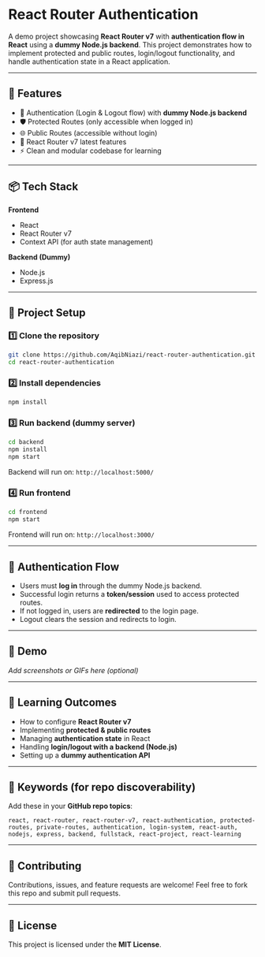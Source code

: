# React Router Authentication

A demo project showcasing **React Router v7** with **authentication flow in React** using a **dummy Node.js backend**.
This project demonstrates how to implement protected and public routes, login/logout functionality, and handle authentication state in a React application.

---

## 🚀 Features

* 🔑 Authentication (Login & Logout flow) with **dummy Node.js backend**
* 🛡️ Protected Routes (only accessible when logged in)
* 🌐 Public Routes (accessible without login)
* 🎯 React Router v7 latest features
* ⚡ Clean and modular codebase for learning

---

## 📦 Tech Stack

**Frontend**

* React
* React Router v7
* Context API (for auth state management)

**Backend (Dummy)**

* Node.js
* Express.js

---

## 📂 Project Setup

### 1️⃣ Clone the repository

```bash
git clone https://github.com/AqibNiazi/react-router-authentication.git
cd react-router-authentication
```

### 2️⃣ Install dependencies

```bash
npm install
```

### 3️⃣ Run backend (dummy server)

```bash
cd backend
npm install
npm start
```

Backend will run on: `http://localhost:5000/`

### 4️⃣ Run frontend

```bash
cd frontend
npm start
```

Frontend will run on: `http://localhost:3000/`

---

## 🔑 Authentication Flow

* Users must **log in** through the dummy Node.js backend.
* Successful login returns a **token/session** used to access protected routes.
* If not logged in, users are **redirected** to the login page.
* Logout clears the session and redirects to login.

---

## 📸 Demo

*Add screenshots or GIFs here (optional)*

---

## 📝 Learning Outcomes

* How to configure **React Router v7**
* Implementing **protected & public routes**
* Managing **authentication state** in React
* Handling **login/logout with a backend (Node.js)**
* Setting up a **dummy authentication API**

---

## 📌 Keywords (for repo discoverability)

Add these in your **GitHub repo topics**:

```
react, react-router, react-router-v7, react-authentication, protected-routes, private-routes, authentication, login-system, react-auth, nodejs, express, backend, fullstack, react-project, react-learning
```

---

## 🤝 Contributing

Contributions, issues, and feature requests are welcome!
Feel free to fork this repo and submit pull requests.

---

## 📜 License

This project is licensed under the **MIT License**.

